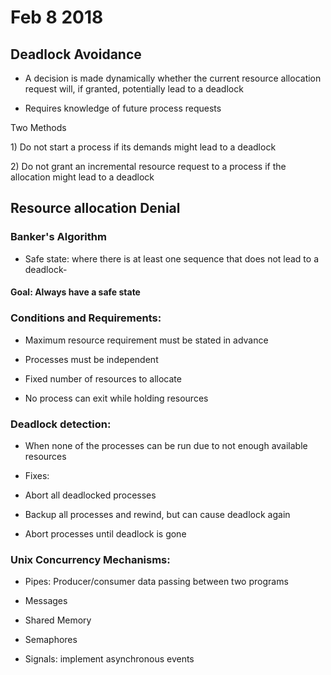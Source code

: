 # Feb 8 2018

## Deadlock Avoidance

- A decision is made dynamically whether the current resource allocation request will, if granted, potentially lead to a deadlock

- Requires knowledge of future process requests



Two Methods

1\) Do not start a process if its demands might lead to a deadlock

2\) Do not grant an incremental resource request to a process if the allocation might lead to a deadlock

  


## Resource allocation Denial

### Banker's Algorithm

* Safe state: where there is at least one sequence that does not lead to a deadlock-

#### Goal: Always have a safe state

  


### Conditions and Requirements:

* Maximum resource requirement must be stated in advance

* Processes must be independent

* Fixed number of resources to allocate

* No process can exit while holding resources

  


### Deadlock detection:

* When none of the processes can be run due to not enough available resources

* Fixes:

* Abort all deadlocked processes

* Backup all processes and rewind, but can cause deadlock again

* Abort processes until deadlock is gone

  


### Unix Concurrency Mechanisms:

* Pipes: Producer/consumer data passing between two programs

* Messages

* Shared Memory

* Semaphores

* Signals: implement asynchronous events



